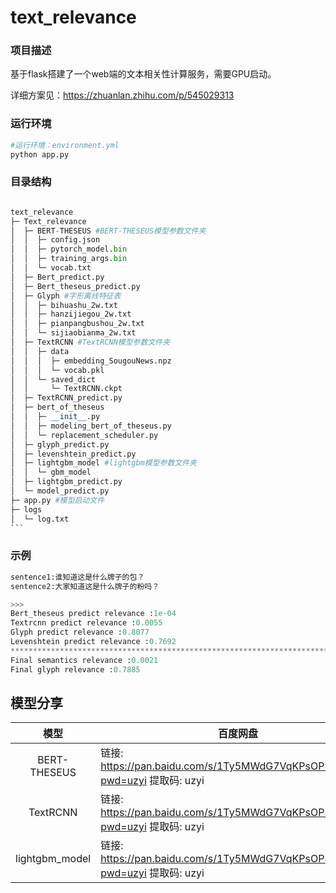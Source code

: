 # text_relevance
### 项目描述

基于flask搭建了一个web端的文本相关性计算服务，需要GPU启动。

详细方案见：https://zhuanlan.zhihu.com/p/545029313

### 运行环境

```python
#运行环境：environment.yml
python app.py
```

### 目录结构

~~~python

text_relevance
├─ Text_relevance
│  ├─ BERT-THESEUS #BERT-THESEUS模型参数文件夹
│  │  ├─ config.json
│  │  ├─ pytorch_model.bin
│  │  ├─ training_args.bin
│  │  └─ vocab.txt
│  ├─ Bert_predict.py
│  ├─ Bert_theseus_predict.py
│  ├─ Glyph #字形离线特征表
│  │  ├─ bihuashu_2w.txt
│  │  ├─ hanzijiegou_2w.txt
│  │  ├─ pianpangbushou_2w.txt
│  │  └─ sijiaobianma_2w.txt
│  ├─ TextRCNN #TextRCNN模型参数文件夹
│  │  ├─ data
│  │  │  ├─ embedding_SougouNews.npz
│  │  │  └─ vocab.pkl
│  │  └─ saved_dict
│  │     └─ TextRCNN.ckpt
│  ├─ TextRCNN_predict.py
│  ├─ bert_of_theseus
│  │  ├─ __init__.py
│  │  ├─ modeling_bert_of_theseus.py
│  │  └─ replacement_scheduler.py
│  ├─ glyph_predict.py
│  ├─ levenshtein_predict.py
│  ├─ lightgbm_model #lightgbm模型参数文件夹
│  │  └─ gbm_model
│  ├─ lightgbm_predict.py
│  └─ model_predict.py
├─ app.py #模型启动文件
├─ logs
│  └─ log.txt
```
~~~

### 示例

```python
sentence1:谁知道这是什么牌子的包？
sentence2:大家知道这是什么牌子的粉吗？

>>>
Bert_theseus predict relevance :1e-04
Textrcnn predict relevance :0.0055
Glyph predict relevance :0.8077
Levenshtein predict relevance :0.7692
****************************************************************************************************
Final semantics relevance :0.0021
Final glyph relevance :0.7885
```

## 模型分享
|      模型      | 百度网盘                                                     | 模型描述                     |
| :------------: | ------------------------------------------------------------ | ---------------------------- |
|  BERT-THESEUS  | 链接: https://pan.baidu.com/s/1Ty5MWdG7VqKPsOP8xUn3bw?pwd=uzyi 提取码: uzyi | BERT-THESEUS模型参数文件夹   |
|    TextRCNN    | 链接: https://pan.baidu.com/s/1Ty5MWdG7VqKPsOP8xUn3bw?pwd=uzyi 提取码: uzyi | TextRCNN模型参数文件夹       |
| lightgbm_model | 链接: https://pan.baidu.com/s/1Ty5MWdG7VqKPsOP8xUn3bw?pwd=uzyi 提取码: uzyi | lightgbm_model模型参数文件夹 |



